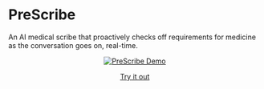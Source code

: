 # PreScribe

An AI medical scribe that proactively checks off requirements for medicine as the conversation goes on, real-time.

<div align="center">

[![PreScribe Demo](https://img.youtube.com/vi/DcJh5A3Z4U0/0.jpg)](https://www.youtube.com/watch?v=DcJh5A3Z4U0)

[Try it out](https://prescribe-beta.vercel.app/)

</div>
